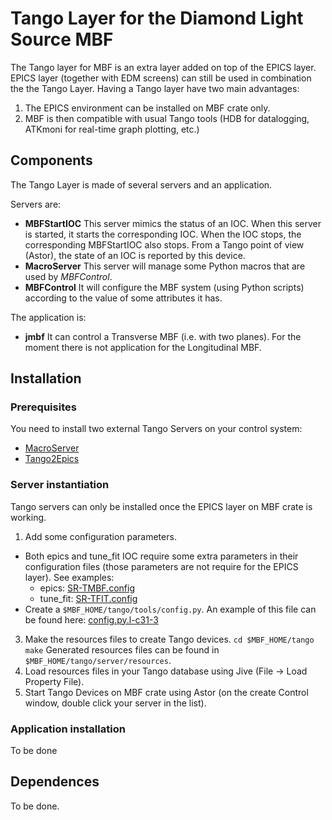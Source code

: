 ﻿# Tango Layer for the Diamond Light Source MBF
The Tango layer for MBF is an extra layer added on top of the EPICS layer. EPICS layer (together with EDM screens) can still be used in combination the the Tango Layer. Having a Tango layer have two main advantages:
1. The EPICS environment can be installed on MBF crate only.
2. MBF is then compatible with usual Tango tools (HDB for datalogging, ATKmoni for real-time graph plotting, etc.)

## Components

The Tango Layer is made of several servers and an application.

Servers are:
* **MBFStartIOC**
This server mimics the status of an IOC. When this server is started, it starts the corresponding IOC. When the IOC stops, the corresponding MBFStartIOC also stops. From a Tango point of view (Astor), the state of an IOC is reported by this device.
* **MacroServer**
This server will manage some Python macros that are used by *MBFControl*.
* **MBFControl**
It will configure the MBF system (using Python scripts) according to the value of some attributes it has.

The application is:
* **jmbf**
It can control a Transverse MBF (i.e. with two planes). For the moment there is not application for the Longitudinal MBF.

## Installation
### Prerequisites
You need to install two external Tango Servers on your control system:
* [MacroServer](https://pypi.org/project/sardana/)
* [Tango2Epics](https://sourceforge.net/p/tango-ds/code/HEAD/tree/DeviceClasses/Communication/Tango2Epics/)
### Server instantiation
Tango servers can only be installed once the EPICS layer on MBF crate is working.
1. Add some configuration parameters.
* Both epics and tune_fit IOC require some extra parameters in their configuration files (those parameters are not require for the EPICS layer). See examples:
  * epics: [SR-TMBF.config](https://github.com/DLS-Controls-Private-org/DLS-MBF/blob/ESRF/sites/ESRF/iocs/SR-TMBF.config "SR-TMBF.config")
  * tune_fit: [SR-TFIT.config](https://github.com/DLS-Controls-Private-org/DLS-MBF/blob/ESRF/sites/ESRF/iocs/SR-TFIT.config "SR-TFIT.config")
* Create a `$MBF_HOME/tango/tools/config.py`.
An example of this file can be found here: [config.py.l-c31-3](https://github.com/DLS-Controls-Private-org/DLS-MBF/blob/ESRF/sites/ESRF/tango/config.py.l-c31-3 "config.py.l-c31-3")
3. Make the resources files to create Tango devices.
`cd $MBF_HOME/tango`
`make`
Generated resources files can be found in `$MBF_HOME/tango/server/resources`.
4.  Load resources files in your Tango database using Jive (File -> Load Property File).
5. Start Tango Devices on MBF crate using Astor (on the create Control window, double click your server in the list).

### Application installation
To be done

## Dependences
To be done.
